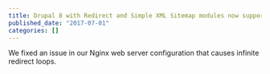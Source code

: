 ```yaml
---
title: Drupal 8 with Redirect and Simple XML Sitemap modules now supported
published_date: "2017-07-01"
categories: []
---
```

We fixed an issue in our Nginx web server configuration that causes infinite redirect loops.
